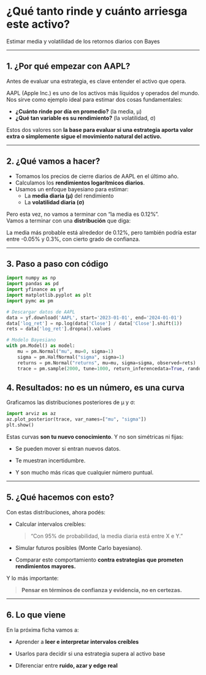 # ¿Qué tanto rinde y cuánto arriesga este activo?

Estimar media y volatilidad de los retornos diarios con Bayes

---

## 1. ¿Por qué empezar con AAPL?

Antes de evaluar una estrategia, es clave entender el activo que opera.

AAPL (Apple Inc.) es uno de los activos más líquidos y operados del mundo.  
Nos sirve como ejemplo ideal para estimar dos cosas fundamentales:

- **¿Cuánto rinde por día en promedio?** (la media, μ)  
- **¿Qué tan variable es su rendimiento?** (la volatilidad, σ)

Estos dos valores son **la base para evaluar si una estrategia aporta valor extra o simplemente sigue el movimiento natural del activo.**

---

## 2. ¿Qué vamos a hacer?

- Tomamos los precios de cierre diarios de AAPL en el último año.
- Calculamos los **rendimientos logarítmicos diarios**.
- Usamos un enfoque bayesiano para estimar:
  - La **media diaria (μ)** del rendimiento
  - La **volatilidad diaria (σ)**

Pero esta vez, no vamos a terminar con “la media es 0.12%”.  
Vamos a terminar con una **distribución** que diga:

La media más probable está alrededor de 0.12%,
pero también podría estar entre -0.05% y 0.3%,
con cierto grado de confianza.

---

## 3. Paso a paso con código

```python
import numpy as np
import pandas as pd
import yfinance as yf
import matplotlib.pyplot as plt
import pymc as pm

# Descargar datos de AAPL
data = yf.download('AAPL', start='2023-01-01', end='2024-01-01')
data['log_ret'] = np.log(data['Close'] / data['Close'].shift(1))
rets = data['log_ret'].dropna().values

# Modelo Bayesiano
with pm.Model() as model:
    mu = pm.Normal("mu", mu=0, sigma=1)
    sigma = pm.HalfNormal("sigma", sigma=1)
    returns = pm.Normal("returns", mu=mu, sigma=sigma, observed=rets)
    trace = pm.sample(2000, tune=1000, return_inferencedata=True, random_seed=42)

```

## 4. Resultados: no es un número, es una curva

Graficamos las distribuciones posteriores de μ y σ:

```python
import arviz as az
az.plot_posterior(trace, var_names=["mu", "sigma"])
plt.show()
```

Estas curvas **son tu nuevo conocimiento**.
Y no son simétricas ni fijas:

* Se pueden mover si entran nuevos datos.

* Te muestran incertidumbre.

* Y son mucho más ricas que cualquier número puntual.

---

## 5. ¿Qué hacemos con esto?

Con estas distribuciones, ahora podés:

* Calcular intervalos creíbles:

  > “Con 95% de probabilidad, la media diaria está entre X e Y.”

* Simular futuros posibles (Monte Carlo bayesiano).

* Comparar este comportamiento **contra estrategias que prometen rendimientos mayores.**

Y lo más importante:

> **Pensar en términos de confianza y evidencia, no en certezas.**

---

## 6. Lo que viene

En la próxima ficha vamos a:

* Aprender a **leer e interpretar intervalos creíbles**

* Usarlos para decidir si una estrategia supera al activo base

* Diferenciar entre **ruido, azar y edge real**

